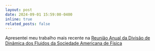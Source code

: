```yaml
---
layout: post
date: 2024-09-01 15:59:00-0400
inline: true
related_posts: false
---
```


Apresentei meu trabalho mais recente na [Reunião Anual da Divisão de Dinâmica dos Fluidos da Sociedade Americana de Física](https://meetings.aps.org/Meeting/DFD24/Session/X10)
